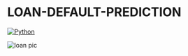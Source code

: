 # LOAN-DEFAULT-PREDICTION

[![Python](https://raw.githubusercontent.com/icepeak01/LOAN-DEFAULT-PREDICTION/main/path/to/image.png)](https://www.python.org)


![loan pic](https://github.com/Algora-NG/LOAN-DEFAULT-PREDICTION/assets/153315141/b455b48a-fb1d-4db7-a118-f181697e8512)



 
